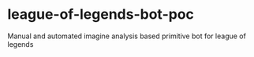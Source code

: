 # league-of-legends-bot-poc
Manual and automated imagine analysis based primitive bot for league of legends
